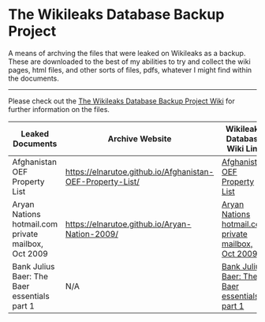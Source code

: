 # The Wikileaks Database Backup Project
A means of archving the files that were leaked on Wikileaks as a backup. These are downloaded to the best of my abilities to try and collect the wiki pages, html files, and other sorts of files, pdfs, whatever I might find within the documents.

***

Please check out the [The Wikileaks Database Backup Project Wiki](https://github.com/elnarutoe/wikileaks-database/wiki) for further information on the files.

| Leaked Documents | Archive Website | Wikileaks Database Wiki Link |
| --- | --- | --- |
| Afghanistan OEF Property List | https://elnarutoe.github.io/Afghanistan-OEF-Property-List/ | [Afghanistan OEF Property List](https://github.com/elnarutoe/wikileaks-database/wiki/Afghanistan-OEF-Property-List) |
| Aryan Nations hotmail.com private mailbox, Oct 2009 | https://elnarutoe.github.io/Aryan-Nation-2009/ | [Aryan Nations hotmail.com private mailbox, Oct 2009 ](https://github.com/elnarutoe/wikileaks-database/tree/master/Wikileaks%20Database%202020/aryan-nation-2009) |
| Bank Julius Baer: The Baer essentials part 1 | N/A | [Bank Julius Baer: The Baer essentials part 1](https://github.com/elnarutoe/wikileaks-database/wiki/Bank-Julius-Baer:-The-Baer-Essentials-part-1) |

